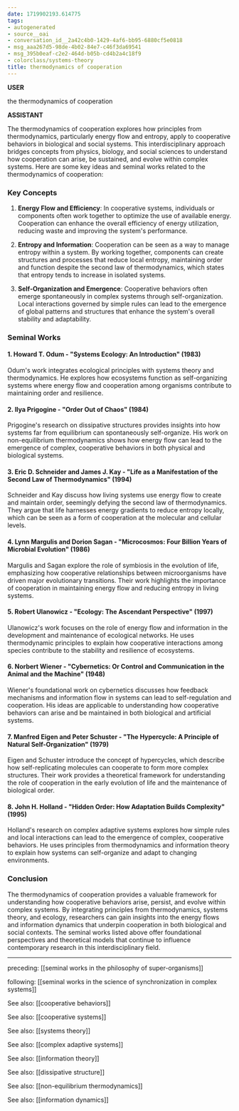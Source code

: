 ```yaml
---
date: 1719902193.614775
tags:
- autogenerated
- source__oai
- conversation_id__2a42c4b0-1429-4af6-bb95-6880cf5e0818
- msg_aaa267d5-98de-4b02-84e7-c46f3da69541
- msg_395b0eaf-c2e2-464d-b05b-cd4b2a4c18f9
- colorclass/systems-theory
title: thermodynamics of cooperation
---
```


**USER**

the thermodynamics of cooperation


**ASSISTANT**

The thermodynamics of cooperation explores how principles from thermodynamics, particularly energy flow and entropy, apply to cooperative behaviors in biological and social systems. This interdisciplinary approach bridges concepts from physics, biology, and social sciences to understand how cooperation can arise, be sustained, and evolve within complex systems. Here are some key ideas and seminal works related to the thermodynamics of cooperation:

### Key Concepts

1. **Energy Flow and Efficiency**: In cooperative systems, individuals or components often work together to optimize the use of available energy. Cooperation can enhance the overall efficiency of energy utilization, reducing waste and improving the system's performance.

2. **Entropy and Information**: Cooperation can be seen as a way to manage entropy within a system. By working together, components can create structures and processes that reduce local entropy, maintaining order and function despite the second law of thermodynamics, which states that entropy tends to increase in isolated systems.

3. **Self-Organization and Emergence**: Cooperative behaviors often emerge spontaneously in complex systems through self-organization. Local interactions governed by simple rules can lead to the emergence of global patterns and structures that enhance the system's overall stability and adaptability.

### Seminal Works

#### 1. **Howard T. Odum - "Systems Ecology: An Introduction" (1983)**
Odum's work integrates ecological principles with systems theory and thermodynamics. He explores how ecosystems function as self-organizing systems where energy flow and cooperation among organisms contribute to maintaining order and resilience.

#### 2. **Ilya Prigogine - "Order Out of Chaos" (1984)**
Prigogine's research on dissipative structures provides insights into how systems far from equilibrium can spontaneously self-organize. His work on non-equilibrium thermodynamics shows how energy flow can lead to the emergence of complex, cooperative behaviors in both physical and biological systems.

#### 3. **Eric D. Schneider and James J. Kay - "Life as a Manifestation of the Second Law of Thermodynamics" (1994)**
Schneider and Kay discuss how living systems use energy flow to create and maintain order, seemingly defying the second law of thermodynamics. They argue that life harnesses energy gradients to reduce entropy locally, which can be seen as a form of cooperation at the molecular and cellular levels.

#### 4. **Lynn Margulis and Dorion Sagan - "Microcosmos: Four Billion Years of Microbial Evolution" (1986)**
Margulis and Sagan explore the role of symbiosis in the evolution of life, emphasizing how cooperative relationships between microorganisms have driven major evolutionary transitions. Their work highlights the importance of cooperation in maintaining energy flow and reducing entropy in living systems.

#### 5. **Robert Ulanowicz - "Ecology: The Ascendant Perspective" (1997)**
Ulanowicz's work focuses on the role of energy flow and information in the development and maintenance of ecological networks. He uses thermodynamic principles to explain how cooperative interactions among species contribute to the stability and resilience of ecosystems.

#### 6. **Norbert Wiener - "Cybernetics: Or Control and Communication in the Animal and the Machine" (1948)**
Wiener's foundational work on cybernetics discusses how feedback mechanisms and information flow in systems can lead to self-regulation and cooperation. His ideas are applicable to understanding how cooperative behaviors can arise and be maintained in both biological and artificial systems.

#### 7. **Manfred Eigen and Peter Schuster - "The Hypercycle: A Principle of Natural Self-Organization" (1979)**
Eigen and Schuster introduce the concept of hypercycles, which describe how self-replicating molecules can cooperate to form more complex structures. Their work provides a theoretical framework for understanding the role of cooperation in the early evolution of life and the maintenance of biological order.

#### 8. **John H. Holland - "Hidden Order: How Adaptation Builds Complexity" (1995)**
Holland's research on complex adaptive systems explores how simple rules and local interactions can lead to the emergence of complex, cooperative behaviors. He uses principles from thermodynamics and information theory to explain how systems can self-organize and adapt to changing environments.

### Conclusion

The thermodynamics of cooperation provides a valuable framework for understanding how cooperative behaviors arise, persist, and evolve within complex systems. By integrating principles from thermodynamics, systems theory, and ecology, researchers can gain insights into the energy flows and information dynamics that underpin cooperation in both biological and social contexts. The seminal works listed above offer foundational perspectives and theoretical models that continue to influence contemporary research in this interdisciplinary field.


---

preceding: [[seminal works in the philosophy of super-organisms]]  


following: [[seminal works in the science of synchronization in complex systems]]

See also: [[cooperative behaviors]]


See also: [[cooperative systems]]


See also: [[systems theory]]


See also: [[complex adaptive systems]]


See also: [[information theory]]


See also: [[dissipative structure]]


See also: [[non-equilibrium thermodynamics]]


See also: [[information dynamics]]